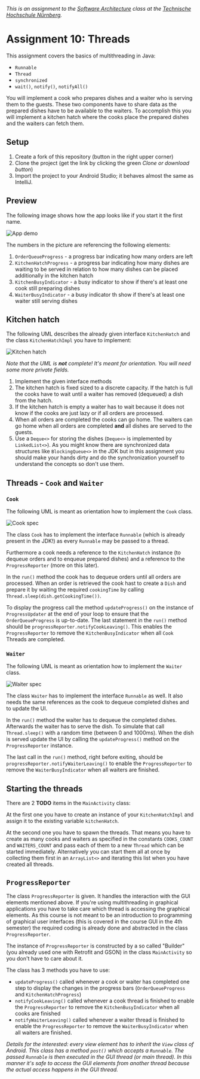 _This is an assignment to the [Software Architecture](https://ohm-softa.github.io) class at the [Technische Hochschule Nürnberg](http://www.th-nuernberg.de)._

# Assignment 10: Threads

This assignment covers the basics of multithreading in Java:

* `Runnable`
* `Thread`
* `synchronized`
* `wait()`, `notify()`, `notifyAll()`

You will implement a cook who prepares dishes and a waiter who is serving them to the guests.
These two components have to share data as the prepared dishes have to be available to the waiters.
To accomplish this you will implement a kitchen hatch where the cooks place the prepared dishes and the waiters can fetch them.

## Setup

1. Create a fork of this repository (button in the right upper corner)
1. Clone the project (get the link by clicking the green _Clone or download button_)
1. Import the project to your Android Studio; it behaves almost the same as IntelliJ.

## Preview

The following image shows how the app looks like if you start it the first name.

![App demo](./assets/images/app_demo.png)

The numbers in the picture are referencing the following elements:

1. `OrderQueueProgress` - a progress bar indicating how many orders are left
1. `KitchenHatchProgress` - a progress bar indicating how many dishes are waiting to be served in relation to how many dishes can be placed additionally in the kitchen hatch
1. `KitchenBusyIndicator` - a busy indicator to show if there's at least one cook still preparing dishes
1. `WaiterBusyIndicator` - a busy indicator th show if there's at least one waiter still serving dishes

## Kitchen hatch

The following UML describes the already given interface `KitchenHatch` and the class `KitchenHatchImpl` you have to implement:

![Kitchen hatch](./assets/images/KitchenHatch.svg)

_Note that the UML is **not** complete! It's meant for orientation. You will need some more private fields._

1. Implement the given interface methods
1. The kitchen hatch is fixed sized to a discrete capacity. If the hatch is full the cooks have to wait until a waiter has removed (dequeued) a dish from the hatch.
1. If the kitchen hatch is empty a waiter has to wait because it does not know if the cooks are just lazy or if all orders are processed.
1. When all orders are completed the cooks can go home. The waiters can go home when all orders are completed **and** all dishes are served to the guests.
1. Use a `Deque<>` for storing the dishes (`Deque<>` is implemented by `LinkedList<>`). As you might know there are synchronized data structures like `BlockingQueue<>` in the JDK but in this assignment you should make your hands dirty and do the synchronization yourself to understand the concepts so don't use them.

## Threads - `Cook` and `Waiter`

### `Cook`

The following UML is meant as orientation how to implement the `Cook` class.

![Cook spec](./assets/images/Cook.svg)

The class `Cook` has to implement the interface `Runnable` (which is already present in the JDK!) as every `Runnable` may be passed to a thread.

Furthermore a cook needs a reference to the `KitchenHatch` instance (to dequeue orders and to enqueue prepared dishes) and a reference to the `ProgressReporter` (more on this later).

In the `run()` method the cook has to dequeue orders until all orders are processed.
When an order is retrieved the cook hast to create a `Dish` and prepare it by waiting the required `cookingTime` by calling `Thread.sleep(dish.getCookingTime())`.

To display the progress call the method `updateProgress()` on the instance of `ProgressUpdater` at the end of your loop to ensure that the `OrderQueueProgress` is up-to-date.
The last statement in the `run()` method should be `progressReporter.notifyCookLeaving()`. This enables the `ProgressReporter` to remove the `KitchenBusyIndicator` when all `Cook` Threads are completed.

### `Waiter`

The following UML is meant as orientation how to implement the `Waiter` class.

![Waiter spec](./assets/images/Waiter.svg)

The class `Waiter` has to implement the interface `Runnable` as well.
It also needs the same references as the cook to dequeue completed dishes and to update the UI.

In the `run()` method the waiter has to dequeue the completed dishes.
Afterwards the waiter has to serve the dish.
To simulate that call `Thread.sleep()` with a random time (between 0 and 1000ms).
When the dish is served update the UI by calling the `updateProgress()` method on the `ProgressReporter` instance.

The last call in the `run()` method, right before exiting, should be `progressReporter.notifyWaiterLeaving()` to enable the `ProgressReporter` to remove the `WaiterBusyIndicator` when all waiters are finished.

## Starting the threads

There are 2 **TODO** items in the `MainActivity` class:

At the first one you have to create an instance of your `KitchenHatchImpl` and assign it to the existing variable `kitchenHatch`.

At the second one you have to spawn the threads.
That means you have to create as many cooks and waiters as specified in the constants `COOKS_COUNT` and `WAITERS_COUNT` and pass each of them to a new `Thread` which can be started immediately.
Alternatively you can start them all at once by collecting them first in an `ArrayList<>` and iterating this list when you have created all threads.

## `ProgressReporter`

The class `ProgressReporter` is given.
It handles the interaction with the GUI elements mentioned above.
If you're using multithreading in graphical applications you have to take care which thread is accessing the graphical elements.
As this course is not meant to be an introduction to programming of graphical user interfaces (this is covered in the course GUI in the 4th semester) the required coding is already done and abstracted in the class `ProgressReporter`.

The instance of `ProgressReporter` is constructed by a so called "Builder" (you already used one with Retrofit and GSON) in the class `MainActivity` so you don't have to care about it.

The class has 3 methods you have to use:

* `updateProgress()` called whenever a cook or waiter has completed one step to display the changes in the progress bars (`OrderQueueProgress` and `KitchenHatchProgress`)
* `notifyCookLeaving()` called whenever a cook thread is finished to enable the `ProgressReporter` to remove the `KitchenBusyIndicator` when all cooks are finished
* `notifyWaiterLeaving()` called whenever a waiter thread is finished to enable the `ProgressReporter` to remove the `WaiterBusyIndicator` when all waiters are finished.

_Details for the interested: every view element has to inherit the `View` class of Android. This class has a method `post()` which accepts a `Runnable`. The passed `Runnable` is then executed in the GUI thread (or main thread). In this manner it's safe to access the GUI elements from another thread because the actual access happens in the GUI thread._
